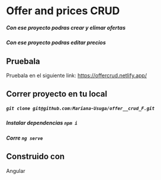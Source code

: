 # Offer and prices CRUD

##### Con ese proyecto podras crear y elimar ofertas
##### Con ese proyecto podras editar precios

## Pruebala

Pruebala en el siguiente link: https://offercrud.netlify.app/

## Correr proyecto en tu local

##### `git clone git@github.com:Mariana-Usuga/offer__crud_F.git`
##### Instalar dependencias `npm i`
##### Corre `ng serve`

## Construido con

Angular






